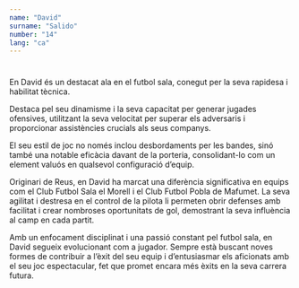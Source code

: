```yaml
---
name: "David"
surname: "Salido"
number: "14"
lang: "ca"
---
```


#

En David és un destacat ala en el futbol sala, conegut per la seva rapidesa i habilitat tècnica.

Destaca pel seu dinamisme i la seva capacitat per generar jugades ofensives, utilitzant la seva velocitat per superar els adversaris i proporcionar assistències crucials als seus companys.

El seu estil de joc no només inclou desbordaments per les bandes, sinó també una notable eficàcia davant de la porteria, consolidant-lo com un element valuós en qualsevol configuració d’equip.

Originari de Reus, en David ha marcat una diferència significativa en equips com el Club Futbol Sala el Morell i el Club Futbol Pobla de Mafumet. La seva agilitat i destresa en el control de la pilota li permeten obrir defenses amb facilitat i crear nombroses oportunitats de gol, demostrant la seva influència al camp en cada partit.

Amb un enfocament disciplinat i una passió constant pel futbol sala, en David segueix evolucionant com a jugador. Sempre està buscant noves formes de contribuir a l’èxit del seu equip i d’entusiasmar els aficionats amb el seu joc espectacular, fet que promet encara més èxits en la seva carrera futura.
